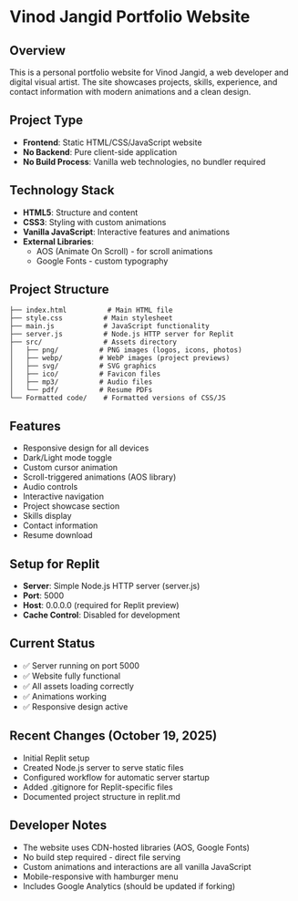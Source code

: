 # Vinod Jangid Portfolio Website

## Overview
This is a personal portfolio website for Vinod Jangid, a web developer and digital visual artist. The site showcases projects, skills, experience, and contact information with modern animations and a clean design.

## Project Type
- **Frontend**: Static HTML/CSS/JavaScript website
- **No Backend**: Pure client-side application
- **No Build Process**: Vanilla web technologies, no bundler required

## Technology Stack
- **HTML5**: Structure and content
- **CSS3**: Styling with custom animations
- **Vanilla JavaScript**: Interactive features and animations
- **External Libraries**:
  - AOS (Animate On Scroll) - for scroll animations
  - Google Fonts - custom typography

## Project Structure
```
├── index.html          # Main HTML file
├── style.css          # Main stylesheet
├── main.js            # JavaScript functionality
├── server.js          # Node.js HTTP server for Replit
├── src/               # Assets directory
│   ├── png/          # PNG images (logos, icons, photos)
│   ├── webp/         # WebP images (project previews)
│   ├── svg/          # SVG graphics
│   ├── ico/          # Favicon files
│   ├── mp3/          # Audio files
│   └── pdf/          # Resume PDFs
└── Formatted code/    # Formatted versions of CSS/JS
```

## Features
- Responsive design for all devices
- Dark/Light mode toggle
- Custom cursor animation
- Scroll-triggered animations (AOS library)
- Audio controls
- Interactive navigation
- Project showcase section
- Skills display
- Contact information
- Resume download

## Setup for Replit
- **Server**: Simple Node.js HTTP server (server.js)
- **Port**: 5000
- **Host**: 0.0.0.0 (required for Replit preview)
- **Cache Control**: Disabled for development

## Current Status
- ✅ Server running on port 5000
- ✅ Website fully functional
- ✅ All assets loading correctly
- ✅ Animations working
- ✅ Responsive design active

## Recent Changes (October 19, 2025)
- Initial Replit setup
- Created Node.js server to serve static files
- Configured workflow for automatic server startup
- Added .gitignore for Replit-specific files
- Documented project structure in replit.md

## Developer Notes
- The website uses CDN-hosted libraries (AOS, Google Fonts)
- No build step required - direct file serving
- Custom animations and interactions are all vanilla JavaScript
- Mobile-responsive with hamburger menu
- Includes Google Analytics (should be updated if forking)
